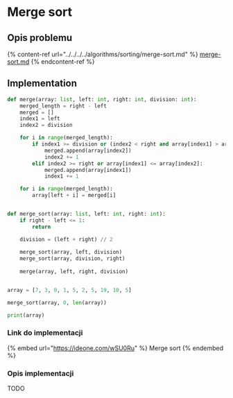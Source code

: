 # Merge sort

## Opis problemu

{% content-ref url="../../../../algorithms/sorting/merge-sort.md" %}
[merge-sort.md](../../../../algorithms/sorting/merge-sort.md)
{% endcontent-ref %}

## Implementation

```python
def merge(array: list, left: int, right: int, division: int):
    merged_length = right - left
    merged = []
    index1 = left
    index2 = division

    for i in range(merged_length):
        if index1 >= division or (index2 < right and array[index1] > array[index2]):
            merged.append(array[index2])
            index2 += 1
        elif index2 >= right or array[index1] <= array[index2]:
            merged.append(array[index1])
            index1 += 1

    for i in range(merged_length):
        array[left + i] = merged[i]


def merge_sort(array: list, left: int, right: int):
    if right - left <= 1:
        return

    division = (left + right) // 2
    
    merge_sort(array, left, division)
    merge_sort(array, division, right)
    
    merge(array, left, right, division)


array = [7, 3, 0, 1, 5, 2, 5, 19, 10, 5]

merge_sort(array, 0, len(array))

print(array)
```

### Link do implementacji

{% embed url="https://ideone.com/wSU0Ru" %}
Merge sort
{% endembed %}

### Opis implementacji

TODO
